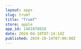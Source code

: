 ```yaml
---
layout: apps
slug: trumf
title: "Trumf"
store: apple
app_id: 1481070828
date: 2024-04-10T07:14:14Z
published: 2019-10-14T07:00:00Z
---
```

